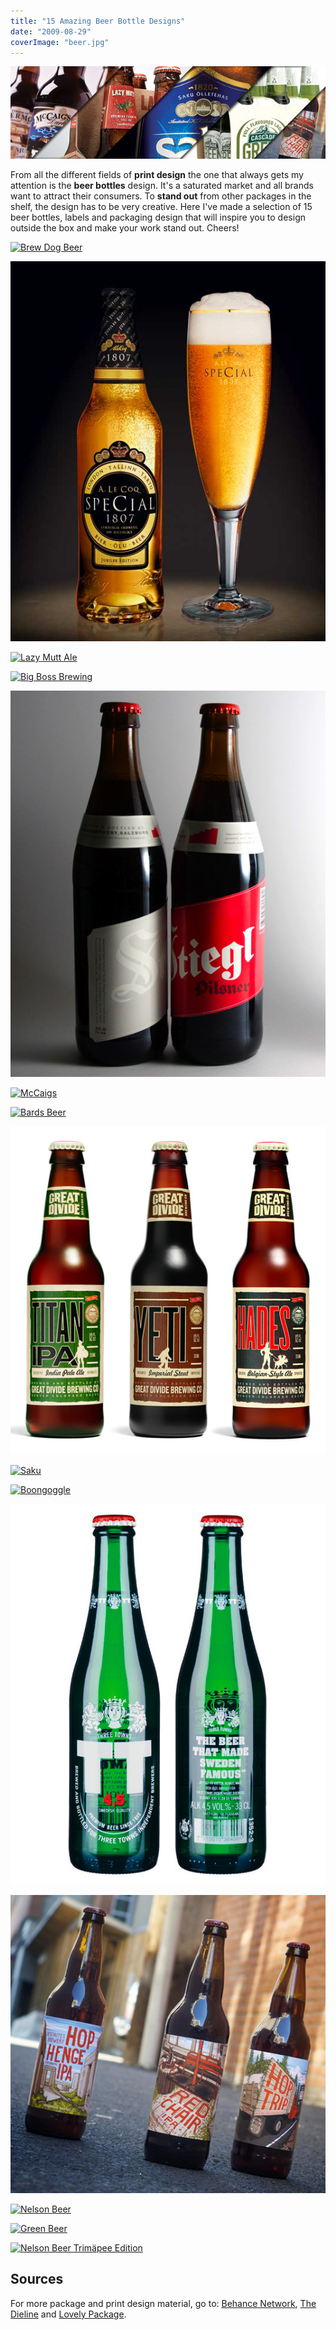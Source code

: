 ```yaml
---
title: "15 Amazing Beer Bottle Designs"
date: "2009-08-29"
coverImage: "beer.jpg"
---
```


[![15 Amazing Beer Bottle Designs](images/15-amazing-beer-bottle-design.jpg "15 Amazing Beer Bottle Designs")](http://jpedroribeiro.com/2009/08/15-amazing-beer-bottle-design/)

From all the different fields of **print design** the one that always gets my attention is the **beer bottles** design. It's a saturated market and all brands want to attract their consumers. To **stand out** from other packages in the shelf, the design has to be very creative. Here I've made a selection of 15 beer bottles, labels and packaging design that will inspire you to design outside the box and make your work stand out. Cheers!

[![Brew Dog Beer](images/brew.jpg)](http://www.thedieline.com/blog/2008/07/brew-dog-beer.html)  
  

[![a-le-coq-special](images/special1.jpg)](http://lovelypackage.com/a-le-coq-special/)  
  

[![Lazy Mutt Ale](images/727971211130481.jpg)](http://www.behance.net/Gallery/Lazy-Mutt-Ale--Packaging-Design/93045)  
  

[![Big Boss Brewing](http://www.thedieline.com/.a/6a00d8345250f069e201156f73c5c7970c-550wi)](http://www.thedieline.com/blog/2009/05/big-boss-brewing.html)  
  

[![Stiegl Beer](images/stiegl1.jpg)](http://lovelypackage.com/stiegl-beer/)  
  

[![McCaigs](images/1088951246302966.jpg)](http://www.behance.net/Gallery/Beer-Labels-%28this-ones-on-me%29/280493)  
  

[![Bards Beer](http://www.thedieline.com/.a/6a00d8345250f069e2011278fad57928a4-550wi)](http://www.thedieline.com/blog/2009/02/bards-beer.html)  
  

[![Great Divine](images/great_divide1.jpg)](http://lovelypackage.com/great-divide-brewing-co/)  
  

[![Saku](images/905791231099436.jpg)](http://www.thedieline.com/blog/2009/01/saku.html)  
  

[![Boongoggle](images/720001209104569.jpg)](http://www.behance.net/Gallery/Boondoggle-Summer-Ale/87747)  
  

[![TT](images/tt.jpg)](http://lovelypackage.com/tt/)  
  

[![Deschutes](images/deschutes.jpg)](http://lovelypackage.com/deschutes-beer/)  
  

[![Nelson Beer](http://www.thedieline.com/.a/6a00d8345250f069e201127944c24728a4-550wi)](http://www.thedieline.com/blog/2009/03/nelson-beer.html)  
  

[![Green Beer](http://www.thedieline.com/.a/6a00d8345250f069e2011168910a91970c-550wi)](http://www.thedieline.com/blog/2009/02/cascade-green-beer.html)  
  

[![Nelson Beer Trimäpee Edition](http://www.thedieline.com/.a/6a00d8345250f069e20120a51e66fa970b-550wi)](http://www.thedieline.com/blog/2009/08/nelson-beer-trim%C3%A4pee-edition.html)  
  

## Sources

For more package and print design material, go to: [Behance Network](http://www.behance.net/), [The Dieline](http://www.thedieline.com/) and [Lovely Package](http://lovelypackage.com/).
